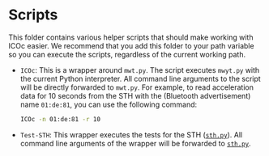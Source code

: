 # Scripts

This folder contains various helper scripts that should make working with ICOc easier. We recommend that you add this folder to your path variable so you can execute the scripts, regardless of the current working path.

- `ICOc`: This is a wrapper around `mwt.py`. The script executes `mwyt.py` with the current Python interpreter. All command line arguments to the script will be directly forwarded to `mwt.py`. For example, to read acceleration data for 10 seconds from the STH with the (Bluetooth advertisement) name `01:de:81`, you can use the following command:

  ```sh
  ICOc -n 01:de:81 -r 10
  ```

- `Test-STH`: This wrapper executes the tests for the STH ([`sth.py`][]). All command line arguments of the wrapper will be forwarded to [`sth.py`][].

[`sth.py`]: ../mytoolit/test/production/sth.py
